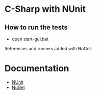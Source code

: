 # C-Sharp with NUnit

## How to run the tests
* open start-gui.bat

References and runners added with NuGet.

# Documentation
* [NUnit](http://nunit.sourceforge.net/)
* [NuGet](http://nuget.org/)